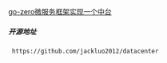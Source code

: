 [go-zero微服务框架实现一个中台](https://www.cnblogs.com/kevinwan/p/14166374.html)
##### 开源地址
```cassandraql
 https://github.com/jackluo2012/datacenter
```